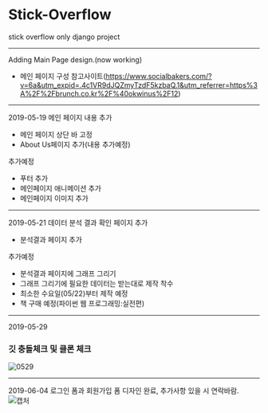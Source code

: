 # Stick-Overflow
stick overflow only django project

------------------
Adding Main Page design.(now working)

* 메인 페이지 구성 참고사이트(https://www.socialbakers.com/?v=6a&utm_expid=.4c1VR9dJQZmyTzdF5kzbaQ.1&utm_referrer=https%3A%2F%2Fbrunch.co.kr%2F%40okwinus%2F12)
------------------
2019-05-19
메인 페이지 내용 추가
* 메인 페이지 상단 바 고정
* About Us페이지 추가(내용 추가예정)

추가예정
* 푸터 추가
* 메인페이지 애니메이션 추가
* 메인페이지 이미지 추가
------------------
2019-05-21
데이터 분석 결과 확인 페이지 추가
* 분석결과 페이지 추가

추가예정
* 분석결과 페이지에 그래프 그리기
* 그래프 그리기에 필요한 데이터는 받는대로 제작 착수
* 최소한 수요일(05/22)부터 제작 예정
* 책 구매 예정(파이썬 웹 프로그래밍:실전편)
------------------

2019-05-29
### 깃 충돌체크 및 클론 체크
![0529](https://user-images.githubusercontent.com/39876295/58512731-c3d5d280-81d8-11e9-95f6-38a2ff6ed763.JPG)

------------------
2019-06-04
로그인 폼과 회원가입 폼 디자인 완료, 추가사항 있을 시 연락바람.
![캡처](https://user-images.githubusercontent.com/39876295/58828954-8f9f5d80-8681-11e9-9c7b-bc3e779dc79f.JPG)

